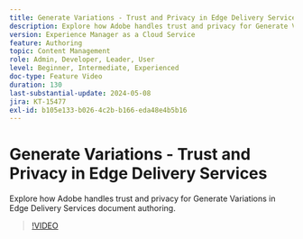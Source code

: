 ```yaml
---
title: Generate Variations - Trust and Privacy in Edge Delivery Services
description: Explore how Adobe handles trust and privacy for Generate Variations in Edge Delivery Services document authoring.
version: Experience Manager as a Cloud Service
feature: Authoring
topic: Content Management
role: Admin, Developer, Leader, User
level: Beginner, Intermediate, Experienced
doc-type: Feature Video
duration: 130
last-substantial-update: 2024-05-08
jira: KT-15477
exl-id: b105e133-b026-4c2b-b166-eda48e4b5b16
---
```

# Generate Variations - Trust and Privacy in Edge Delivery Services

Explore how Adobe handles trust and privacy for Generate Variations in Edge Delivery Services document authoring.

>[!VIDEO](https://video.tv.adobe.com/v/3429060/?learn=on)
